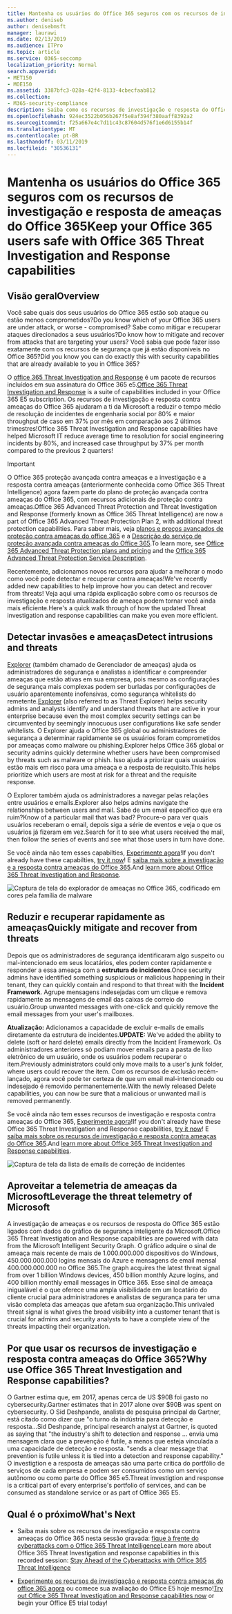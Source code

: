 ```yaml
---
title: Mantenha os usuários do Office 365 seguros com os recursos de investigação e resposta de ameaças do Office 365
ms.author: deniseb
author: denisebmsft
manager: laurawi
ms.date: 02/13/2019
ms.audience: ITPro
ms.topic: article
ms.service: O365-seccomp
localization_priority: Normal
search.appverid:
- MET150
- MOE150
ms.assetid: 3387bfc3-028a-42f4-8133-4cbecfaab812
ms.collection:
- M365-security-compliance
description: Saiba como os recursos de investigação e resposta do Office 365 podem ajudar sua organização a detectar invasões e ameaças, e reduzir rapidamente e recuperar contra ameaças.
ms.openlocfilehash: 924ec3522b056b267f5e8af394f380aaff8392a2
ms.sourcegitcommit: f25a667e4c7d11c43c87604d576f1e6d6155b14f
ms.translationtype: MT
ms.contentlocale: pt-BR
ms.lasthandoff: 03/11/2019
ms.locfileid: "30536131"
---
```

# <a name="keep-your-office-365-users-safe-with-office-365-threat-investigation-and-response-capabilities"></a><span data-ttu-id="8c370-103">Mantenha os usuários do Office 365 seguros com os recursos de investigação e resposta de ameaças do Office 365</span><span class="sxs-lookup"><span data-stu-id="8c370-103">Keep your Office 365 users safe with Office 365 Threat Investigation and Response capabilities</span></span>

## <a name="overview"></a><span data-ttu-id="8c370-104">Visão geral</span><span class="sxs-lookup"><span data-stu-id="8c370-104">Overview</span></span>

<span data-ttu-id="8c370-105">Você sabe quais dos seus usuários do Office 365 estão sob ataque ou estão menos comprometidos?</span><span class="sxs-lookup"><span data-stu-id="8c370-105">Do you know which of your Office 365 users are under attack, or worse - compromised?</span></span> <span data-ttu-id="8c370-106">Sabe como mitigar e recuperar ataques direcionados a seus usuários?</span><span class="sxs-lookup"><span data-stu-id="8c370-106">Do know how to mitigate and recover from attacks that are targeting your users?</span></span> <span data-ttu-id="8c370-107">Você sabia que pode fazer isso exatamente com os recursos de segurança que já estão disponíveis no Office 365?</span><span class="sxs-lookup"><span data-stu-id="8c370-107">Did you know you can do exactly this with security capabilities that are already available to you in Office 365?</span></span> 
  
<span data-ttu-id="8c370-108">O [office 365 Threat Investigation and Response](office-365-ti.md) é um pacote de recursos incluídos em sua assinatura do Office 365 e5.</span><span class="sxs-lookup"><span data-stu-id="8c370-108">[Office 365 Threat Investigation and Response](office-365-ti.md) is a suite of capabilities included in your Office 365 E5 subscription.</span></span> <span data-ttu-id="8c370-109">Os recursos de investigação e resposta contra ameaças do Office 365 ajudaram a ti da Microsoft a reduzir o tempo médio de resolução de incidentes de engenharia social por 80% e maior throughput de caso em 37% por mês em comparação aos 2 últimos trimestres!</span><span class="sxs-lookup"><span data-stu-id="8c370-109">Office 365 Threat Investigation and Response capabilities have helped Microsoft IT reduce average time to resolution for social engineering incidents by 80%, and increased case throughput by 37% per month compared to the previous 2 quarters!</span></span> 

> [!IMPORTANT]
> <span data-ttu-id="8c370-110">O Office 365 proteção avançada contra ameaças e a investigação e a resposta contra ameaças (anteriormente conhecida como Office 365 Threat Intelligence) agora fazem parte do plano de proteção avançada contra ameaças do Office 365, com recursos adicionais de proteção contra ameaças.</span><span class="sxs-lookup"><span data-stu-id="8c370-110">Office 365 Advanced Threat Protection and Threat Investigation and Response (formerly known as Office 365 Threat Intelligence) are now a part of Office 365 Advanced Threat Protection Plan 2, with additional threat protection capabilities.</span></span> <span data-ttu-id="8c370-111">Para saber mais, veja [planos e preços avançados de proteção contra ameaças do office 365](https://products.office.com/exchange/advance-threat-protection) e a [Descrição do serviço de proteção avançada contra ameaças do Office 365](https://docs.microsoft.com/office365/servicedescriptions/office-365-advanced-threat-protection-service-description).</span><span class="sxs-lookup"><span data-stu-id="8c370-111">To learn more, see [Office 365 Advanced Threat Protection plans and pricing](https://products.office.com/exchange/advance-threat-protection) and the [Office 365 Advanced Threat Protection Service Description](https://docs.microsoft.com/office365/servicedescriptions/office-365-advanced-threat-protection-service-description).</span></span>
  
<span data-ttu-id="8c370-112">Recentemente, adicionamos novos recursos para ajudar a melhorar o modo como você pode detectar e recuperar contra ameaças!</span><span class="sxs-lookup"><span data-stu-id="8c370-112">We've recently added new capabilities to help improve how you can detect and recover from threats!</span></span> <span data-ttu-id="8c370-113">Veja aqui uma rápida explicação sobre como os recursos de investigação e resposta atualizados de ameaça podem tornar você ainda mais eficiente.</span><span class="sxs-lookup"><span data-stu-id="8c370-113">Here's a quick walk through of how the updated Threat investigation and response capabilities can make you even more efficient.</span></span>
  
## <a name="detect-intrusions-and-threats"></a><span data-ttu-id="8c370-114">Detectar invasões e ameaças</span><span class="sxs-lookup"><span data-stu-id="8c370-114">Detect intrusions and threats</span></span>

<span data-ttu-id="8c370-115">[Explorer](use-explorer-in-security-and-compliance.md) (também chamado de Gerenciador de ameaças) ajuda os administradores de segurança e analistas a identificar e compreender ameaças que estão ativas em sua empresa, pois mesmo as configurações de segurança mais complexas podem ser burladas por configurações de usuário aparentemente inofensivas, como segurança whitelists do remetente.</span><span class="sxs-lookup"><span data-stu-id="8c370-115">[Explorer](use-explorer-in-security-and-compliance.md) (also referred to as Threat Explorer) helps security admins and analysts identify and understand threats that are active in your enterprise because even the most complex security settings can be circumvented by seemingly innocuous user configurations like safe sender whitelists.</span></span> <span data-ttu-id="8c370-116">O Explorer ajuda o Office 365 global ou administradores de segurança a determinar rapidamente se os usuários foram comprometidos por ameaças como malware ou phishing.</span><span class="sxs-lookup"><span data-stu-id="8c370-116">Explorer helps Office 365 global or security admins quickly determine whether users have been compromised by threats such as malware or phish.</span></span> <span data-ttu-id="8c370-117">Isso ajuda a priorizar quais usuários estão mais em risco para uma ameaça e a resposta de requisito.</span><span class="sxs-lookup"><span data-stu-id="8c370-117">This helps prioritize which users are most at risk for a threat and the requisite response.</span></span> 
  
<span data-ttu-id="8c370-118">O Explorer também ajuda os administradores a navegar pelas relações entre usuários e emails.</span><span class="sxs-lookup"><span data-stu-id="8c370-118">Explorer also helps admins navigate the relationships between users and mail.</span></span> <span data-ttu-id="8c370-119">Sabe de um email específico que era ruim?</span><span class="sxs-lookup"><span data-stu-id="8c370-119">Know of a particular mail that was bad?</span></span> <span data-ttu-id="8c370-120">Procure-o para ver quais usuários receberam o email, depois siga a série de eventos e veja o que os usuários já fizeram em vez.</span><span class="sxs-lookup"><span data-stu-id="8c370-120">Search for it to see what users received the mail, then follow the series of events and see what those users in turn have done.</span></span>

<span data-ttu-id="8c370-121">Se você ainda não tem esses capabilties, [Experimente agora](https://aka.ms/tryo365threatintel3)!</span><span class="sxs-lookup"><span data-stu-id="8c370-121">If you don't already have these capabilties, [try it now](https://aka.ms/tryo365threatintel3)!</span></span> <span data-ttu-id="8c370-122">E [saiba mais sobre a investigação e a resposta contra ameaças do Office 365](https://aka.ms/readmoreabouto365threatintel).</span><span class="sxs-lookup"><span data-stu-id="8c370-122">And [learn more about Office 365 Threat Investigation and Response](https://aka.ms/readmoreabouto365threatintel).</span></span>
  
![Captura de tela do explorador de ameaças no Office 365, codificado em cores pela família de malware](media/591338dd-252a-437d-b5f2-87aa42e74b0c.png)
  
## <a name="quickly-mitigate-and-recover-from-threats"></a><span data-ttu-id="8c370-124">Reduzir e recuperar rapidamente as ameaças</span><span class="sxs-lookup"><span data-stu-id="8c370-124">Quickly mitigate and recover from threats</span></span>

<span data-ttu-id="8c370-125">Depois que os administradores de segurança identificaram algo suspeito ou mal-intencionado em seus locatários, eles podem conter rapidamente e responder a essa ameaça com a **estrutura de incidentes**.</span><span class="sxs-lookup"><span data-stu-id="8c370-125">Once security admins have identified something suspicious or malicious happening in their tenant, they can quickly contain and respond to that threat with the **Incident Framework**.</span></span> <span data-ttu-id="8c370-126">Agrupe mensagens indesejadas com um clique e remova rapidamente as mensagens de email das caixas de correio do usuário.</span><span class="sxs-lookup"><span data-stu-id="8c370-126">Group unwanted messages with one-click and quickly remove the email messages from your user's mailboxes.</span></span> 
  
 <span data-ttu-id="8c370-127">**Atualização:** Adicionamos a capacidade de excluir e-mails de emails diretamente da estrutura de incidentes.</span><span class="sxs-lookup"><span data-stu-id="8c370-127">**UPDATE:** We've added the ability to delete (soft or hard delete) emails directly from the Incident Framework.</span></span> <span data-ttu-id="8c370-128">Os administradores anteriores só podiam mover emails para a pasta de lixo eletrônico de um usuário, onde os usuários podem recuperar o item.</span><span class="sxs-lookup"><span data-stu-id="8c370-128">Previously administrators could only move mails to a user's junk folder, where users could recover the item.</span></span> <span data-ttu-id="8c370-129">Com os recursos de exclusão recém-lançado, agora você pode ter certeza de que um email mal-intencionado ou indesejado é removido permanentemente.</span><span class="sxs-lookup"><span data-stu-id="8c370-129">With the newly released Delete capabilities, you can now be sure that a malicious or unwanted mail is removed permanently.</span></span> 
  
<span data-ttu-id="8c370-130">Se você ainda não tem esses recursos de investigação e resposta contra ameaças do Office 365, [Experimente agora](https://aka.ms/tryo365threatintel3)!</span><span class="sxs-lookup"><span data-stu-id="8c370-130">If you don't already have these Office 365 Threat Investigation and Response capabilities, [try it now](https://aka.ms/tryo365threatintel3)!</span></span> <span data-ttu-id="8c370-131">E [saiba mais sobre os recursos de investigação e resposta contra ameaças do Office 365](https://aka.ms/readmoreabouto365threatintel).</span><span class="sxs-lookup"><span data-stu-id="8c370-131">And [learn more about Office 365 Threat Investigation and Response capabilities](https://aka.ms/readmoreabouto365threatintel).</span></span>
  
![Captura de tela da lista de emails de correção de incidentes](media/9d8452d3-d8d2-4b26-81f9-76396e08dd17.png)
  
## <a name="leverage-the-threat-telemetry-of-microsoft"></a><span data-ttu-id="8c370-133">Aproveitar a telemetria de ameaças da Microsoft</span><span class="sxs-lookup"><span data-stu-id="8c370-133">Leverage the threat telemetry of Microsoft</span></span>

<span data-ttu-id="8c370-134">A investigação de ameaças e os recursos de resposta do Office 365 estão ligados com dados do gráfico de segurança inteligente da Microsoft.</span><span class="sxs-lookup"><span data-stu-id="8c370-134">Office 365 Threat Investigation and Response capabilities are powered with data from the Microsoft Intelligent Security Graph.</span></span> <span data-ttu-id="8c370-135">O gráfico adquire o sinal de ameaça mais recente de mais de 1.000.000.000 dispositivos do Windows, 450.000.000.000 logins mensais do Azure e mensagens de email mensal 400.000.000.000 no Office 365.</span><span class="sxs-lookup"><span data-stu-id="8c370-135">The graph acquires the latest threat signal from over 1 billion Windows devices, 450 billion monthly Azure logins, and 400 billion monthly email messages in Office 365.</span></span> <span data-ttu-id="8c370-136">Esse sinal de ameaça inigualável é o que oferece uma ampla visibilidade em um locatário do cliente crucial para administradores e analistas de segurança para ter uma visão completa das ameaças que afetam sua organização.</span><span class="sxs-lookup"><span data-stu-id="8c370-136">This unrivaled threat signal is what gives the broad visibility into a customer tenant that is crucial for admins and security analysts to have a complete view of the threats impacting their organization.</span></span> 
  
   
## <a name="why-use-office-365-threat-investigation-and-response-capabilities"></a><span data-ttu-id="8c370-137">Por que usar os recursos de investigação e resposta contra ameaças do Office 365?</span><span class="sxs-lookup"><span data-stu-id="8c370-137">Why use Office 365 Threat Investigation and Response capabilities?</span></span>

<span data-ttu-id="8c370-138">O Gartner estima que, em 2017, apenas cerca de US $90B foi gasto no cybersecurity.</span><span class="sxs-lookup"><span data-stu-id="8c370-138">Gartner estimates that in 2017 alone over $90B was spent on cybersecurity.</span></span> <span data-ttu-id="8c370-139">O Sid Deshpande, analista de pesquisa principal da Gartner, está citado como dizer que "o turno da indústria para detecção e resposta...</span><span class="sxs-lookup"><span data-stu-id="8c370-139">Sid Deshpande, principal research analyst at Gartner, is quoted as saying that "the industry's shift to detection and response …</span></span> <span data-ttu-id="8c370-140">envia uma mensagem clara que a prevenção é futile, a menos que esteja vinculada a uma capacidade de detecção e resposta. "</span><span class="sxs-lookup"><span data-stu-id="8c370-140">sends a clear message that prevention is futile unless it is tied into a detection and response capability."</span></span> <span data-ttu-id="8c370-141">O investigtion e a resposta de ameaças são uma parte crítica do portfólio de serviços de cada empresa e podem ser consumidos como um serviço autônomo ou como parte do Office 365 e5.</span><span class="sxs-lookup"><span data-stu-id="8c370-141">Threat investigtion and response is a critical part of every enterprise's portfolio of services, and can be consumed as standalone service or as part of Office 365 E5.</span></span>
  
## <a name="whats-next"></a><span data-ttu-id="8c370-142">Qual é o próximo</span><span class="sxs-lookup"><span data-stu-id="8c370-142">What's Next</span></span>

- <span data-ttu-id="8c370-143">Saiba mais sobre os recursos de investigação e resposta contra ameaças do Office 365 nesta sessão gravada: [fique à frente do cyberattacks com o Office 365 Threat Intelligence](https://myignite.microsoft.com/videos/53723)</span><span class="sxs-lookup"><span data-stu-id="8c370-143">Learn more about Office 365 Threat Investigation and response capabilities  in this recorded session: [Stay Ahead of the Cyberattacks with Office 365 Threat Intelligence](https://myignite.microsoft.com/videos/53723)</span></span>
    
- <span data-ttu-id="8c370-144">[Experimente os recursos de investigação e resposta contra ameaças do office 365 agora](https://aka.ms/tryo365threatintel3) ou comece sua avaliação do Office E5 hoje mesmo!</span><span class="sxs-lookup"><span data-stu-id="8c370-144">[Try out Office 365 Threat Investigation and Response capabilities now](https://aka.ms/tryo365threatintel3) or begin your Office E5 trial today!</span></span> 
    

